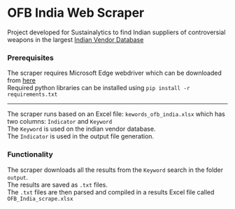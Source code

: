 # OFB India Web Scraper

Project developed for Sustainalytics to find Indian suppliers of controversial weapons in the largest [Indian Vendor Database](https://ofb.gov.in/vendor/general_reports/show/registered_vendors/search)

### Prerequisites

The scraper requires Microsoft Edge webdriver which can be downloaded from [here](https://developer.microsoft.com/en-us/microsoft-edge/tools/webdriver/) \
Required python libraries can be installed using `pip install -r requirements.txt`

---

The scraper runs based on an Excel file: `kewords_ofb_india.xlsx` which has two columns: `Indicator` and `Keyword` \
The `Keyword` is used on the indian vendor database. \
The `Indicator` is used in the output file generation.


### Functionality

The scraper downloads all the results from the `Keyword` search in the folder `output`. \
The results are saved as `.txt`  files. \
The `.txt` files are then parsed and compiled in a results Excel file called `OFB_India_scrape.xlsx`


